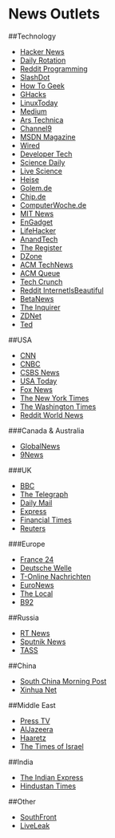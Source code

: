# News Outlets

<div id='toc'></div>

##Technology

* [Hacker News](https://news.ycombinator.com/)
* [Daily Rotation](http://www.dailyrotation.com/)
* [Reddit Programming](https://www.reddit.com/r/programming/)
* [SlashDot](https://slashdot.org/)
* [How To Geek](http://www.howtogeek.com/)
* [GHacks](http://www.ghacks.net/)
* [LinuxToday](http://www.linuxtoday.com/)
* [Medium](https://medium.com/)
* [Ars Technica](https://arstechnica.com/)
* [Channel9](https://channel9.msdn.com/)
* [MSDN Magazine](https://msdn.microsoft.com/en-us/magazine/default.aspx)
* [Wired](https://www.wired.com/tag/programming/)
* [Developer Tech](https://www.developer-tech.com/)
* [Science Daily](https://www.sciencedaily.com)
* [Live Science](https://www.livescience.com/news)
* [Heise](https://www.heise.de/newsticker/)
* [Golem.de](https://www.golem.de/)
* [Chip.de](https://www.chip.de/nachrichten)
* [ComputerWoche.de](https://www.computerwoche.de/)
* [MIT News](http://news.mit.edu/)
* [EnGadget](https://www.engadget.com/)
* [LifeHacker](https://lifehacker.com/)
* [AnandTech](https://www.anandtech.com/)
* [The Register](https://www.theregister.co.uk/)
* [DZone](https://dzone.com/)
* [ACM TechNews](https://technews.acm.org/)
* [ACM Queue](https://queue.acm.org/)
* [Tech Crunch](https://techcrunch.com/)
* [Reddit InternetIsBeautiful](https://www.reddit.com/r/internetisbeautiful)
* [BetaNews](https://betanews.com/)
* [The Inquirer](https://www.theinquirer.net/type/news)
* [ZDNet](https://www.zdnet.com/)
* [Ted](https://www.ted.com/)

##USA

* [CNN](https://edition.cnn.com/world)
* [CNBC](https://www.cnbc.com/world-news/)
* [CSBS News](https://www.cbsnews.com/world/)
* [USA Today](https://usatoday.com/)
* [Fox News](https://www.foxnews.com/world)
* [The New York Times](https://www.nytimes.com/section/world)
* [The Washington Times](https://www.washingtontimes.com/news/world/)
* [Reddit World News](https://www.reddit.com/r/worldnews/)

###Canada & Australia

* [GlobalNews](https://globalnews.ca/world/)
* [9News](https://www.9news.com.au/world)

###UK

* [BBC](http://www.bbc.co.uk/news/world/) 
* [The Telegraph](https://www.telegraph.co.uk/news/world/)
* [Daily Mail](https://www.dailymail.co.uk/news/worldnews/index.html)
* [Express](https://www.express.co.uk/news/world)
* [Financial Times](https://www.ft.com/world)
* [Reuters](https://www.reuters.com/)

###Europe

* [France 24](https://www.france24.com/en/)
* [Deutsche Welle](https://www.dw.com/en/top-stories/world/s-1429)
* [T-Online Nachrichten](https://www.t-online.de/nachrichten/)
* [EuroNews](https://www.euronews.com/news/international)
* [The Local](https://www.thelocal.de/)
* [B92](https://www.b92.net/eng/news/world.php)

##Russia

* [RT News](http://rt.com/news/)
* [Sputnik News](https://sputniknews.com/)
* [TASS](http://tass.com/world)

##China

* [South China Morning Post](http://www.scmp.com/news/world)
* [Xinhua Net](http://www.xinhuanet.com/english/world/index.htm)

##Middle East

* [Press TV](https://www.presstv.com/)
* [AlJazeera](https://www.aljazeera.com/news/)
* [Haaretz](https://www.haaretz.com/world-news)
* [The Times of Israel](https://www.timesofisrael.com/)

##India

* [The Indian Express](https://indianexpress.com/section/world/)
* [Hindustan Times](https://www.hindustantimes.com/world-news/)

##Other

* [SouthFront](https://southfront.org/)
* [LiveLeak](https://www.liveleak.com/c/news)
